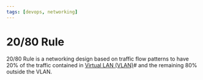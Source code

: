 ```yaml
---
tags: [devops, networking]
---
```


# 20/80 Rule

20/80 Rule is a networking design based on traffic flow patterns to have 20% of
the traffic contained in [Virtual LAN (VLAN)](202207061741.md)# and the
remaining 80% outside the VLAN.
